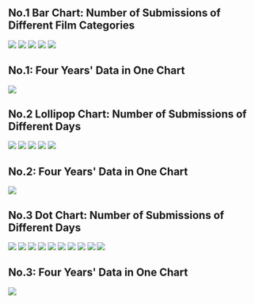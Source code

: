 No.1 Bar Chart: Number of Submissions of Different Film Categories
------------------------------------------------------------------

![](AFF4pic/unnamed-chunk-2-1.png)
![](AFF4%20pic/unnamed-chunk-2-2.png)
![](AFF4%20pic/unnamed-chunk-2-3.png)
![](AFF4%20pic/unnamed-chunk-2-4.png)
![](AFF4%20pic/unnamed-chunk-2-5.png)

No.1: Four Years' Data in One Chart
-----------------------------------

![](AFF4%20pic/unnamed-chunk-3-1.png)

No.2 Lollipop Chart: Number of Submissions of Different Days
------------------------------------------------------------

![](AFF4%20pic/unnamed-chunk-4-1.png)
![](AFF4%20pic/unnamed-chunk-4-2.png)
![](AFF4%20pic/unnamed-chunk-4-3.png)
![](AFF4%20pic/unnamed-chunk-4-4.png)
![](AFF4%20pic/unnamed-chunk-4-5.png)

No.2: Four Years' Data in One Chart
-----------------------------------

![](AFF4%20pic/unnamed-chunk-5-1.png)

No.3 Dot Chart: Number of Submissions of Different Days
-------------------------------------------------------

![](AFF4%20pic/unnamed-chunk-6-1.png)
![](AFF4%20pic/unnamed-chunk-6-2.png)
![](AFF4%20pic/unnamed-chunk-6-3.png)
![](AFF4%20pic/unnamed-chunk-6-4.png)
![](AFF4%20pic/unnamed-chunk-6-5.png)
![](AFF4%20pic/unnamed-chunk-6-1.png)
![](AFF4%20pic/unnamed-chunk-6-2.png)
![](AFF4%20pic/unnamed-chunk-6-3.png)
![](AFF4%20pic/unnamed-chunk-6-4.png)
![](AFF4%20pic/unnamed-chunk-6-5.png)

No.3: Four Years' Data in One Chart
-----------------------------------

![](AFF4%20pic/unnamed-chunk-7-1.png)
